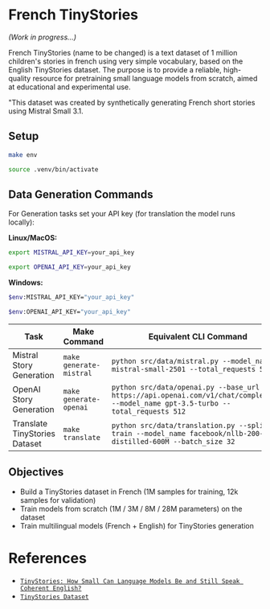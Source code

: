 # French TinyStories

_(Work in progress...)_

French TinyStories (name to be changed) is a text dataset of 1 million children's stories in french using very simple vocabulary, based on the English TinyStories dataset. 
The purpose is to provide a reliable, high-quality resource for pretraining small language models from scratch, aimed at educational and experimental use.

"This dataset was created by synthetically generating French short stories using Mistral Small 3.1.



## Setup

```bash
make env
```
```bash
source .venv/bin/activate
```


## Data Generation Commands
For Generation tasks set your API key (for translation the model runs locally):

**Linux/MacOS:**
```bash
export MISTRAL_API_KEY=your_api_key
```
```bash
export OPENAI_API_KEY=your_api_key
```
**Windows:**
```bash
$env:MISTRAL_API_KEY="your_api_key"
```
```bash
$env:OPENAI_API_KEY="your_api_key"
```

| Task                          | Make Command           | Equivalent CLI Command                                                                                                                                               |
|-------------------------------|------------------------|----------------------------------------------------------------------------------------------------------------------------------------------------------------------|
| Mistral Story Generation      | `make generate-mistral` | `python src/data/mistral.py --model_name mistral-small-2501 --total_requests 512`                                                |
| OpenAI Story Generation       | `make generate-openai`  | `python src/data/openai.py --base_url https://api.openai.com/v1/chat/completions --model_name gpt-3.5-turbo --total_requests 512` |
| Translate TinyStories Dataset | `make translate`        | `python src/data/translation.py --split train --model_name facebook/nllb-200-distilled-600M --batch_size 32 `                              |


## Objectives

- Build a TinyStories dataset in French (1M samples for training, 12k samples for validation)
- Train models from scratch (1M / 3M / 8M / 28M parameters) on the dataset
- Train multilingual models (French + English) for TinyStories generation

# References

- [`TinyStories: How Small Can Language Models Be and Still Speak Coherent English?`](https://arxiv.org/pdf/2305.07759)
- [`TinyStories Dataset`](https://huggingface.co/datasets/roneneldan/TinyStories)
